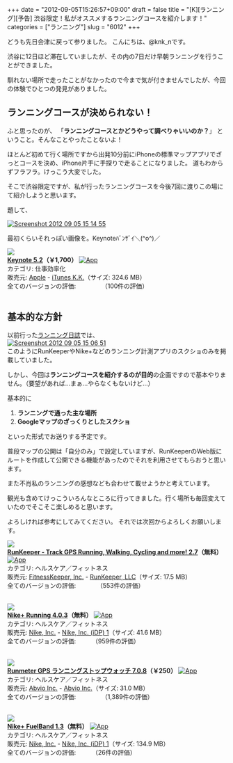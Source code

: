 +++
date = "2012-09-05T15:26:57+09:00"
draft = false
title = "[K][ランニング][予告] 渋谷限定！私がオススメするランニングコースを紹介します！"
categories = ["ランニング"]
slug = "6012"
+++

どうも先日会津に戻って参りました。
こんにちは、@knk_nです。

渋谷に12日ほど滞在していましたが、その内の7日だけ早朝ランニングを行うことができました。

馴れない場所で走ったことがなかったので今まで気が付きませんでしたが、今回の体験でひとつの発見がありました。<!--more--><h2>ランニングコースが決められない！</h2>
ふと思ったのが、
「<strong>ランニングコースとかどうやって調べりゃいいのか？</strong>」
ということ。そんなことやったことないよ！

ほとんど初めて行く場所ですから出発10分前にiPhoneの標準マップアプリでざっとコースを決め、iPhone片手に手探りで走ることになりました。
道もわからずフラフラ。けっこう大変でした。

そこで渋谷限定ですが、私が行ったランニングコースを今後7回に渡りこの場にて紹介しようと思います。

題して、
<div class="center"><a href="http://knk-n.com/images/2012/09/screenshot_2012-09-05_15.14.55.jpg"><img src="http://knk-n.com/images/2012/09/screenshot_2012-09-05_15.14.55.jpg" alt="Screenshot 2012 09 05 15 14 55" title="screenshot_2012-09-05_15.14.55.jpg" border="0" width="" height="" /></a></div>

最初くらいそれっぽい画像を。Keynoteﾊﾞﾝｻﾞｲ＼(^o^)／

<table class="appstorehelper"><a href="http://itunes.apple.com/jp/app/keynote/id409183694?mt=12&uo=4" rel="nofollow" target="_blank"><img class="appstorehelper_appicn_mac" src="http://a3.mzstatic.com/us/r1000/095/Purple/v4/d2/81/d2/d281d26d-403d-7cea-9c70-52f0baeab357/Keynote.512x512-75.png" /><div class="appstorehelper_text"><b>Keynote 5.2</a>（&#65509;1,700）</b> <a href="http://itunes.apple.com/jp/app/keynote/id409183694?mt=12&uo=4" rel="nofollow" target="_blank"><img alt="App" src="http://ax.phobos.apple.com.edgesuite.net/ja_jp/images/web/linkmaker/badge_macappstore-sm.gif" style="vertical-align: text-bottom;" /></b></a><br />カテゴリ: 仕事効率化<br />販売元: <a href="$artistUrl$" target="_blank">Apple</a> - <a href="http://www.apple.com/jp/iwork/keynote/" target="_blank">iTunes K.K.</a>（サイズ: 324.6 MB）<br />全てのバージョンの評価: <img src="http://r.mzstatic.com/htmlResources/1043/web-storefront/images/rating_star.png" height="11px" width="11px" /><img src="http://r.mzstatic.com/htmlResources/1043/web-storefront/images/rating_star.png" height="11px" width="11px" /><img src="http://r.mzstatic.com/htmlResources/1043/web-storefront/images/rating_star.png" height="11px" width="11px" /><img src="http://r.mzstatic.com/htmlResources/1043/web-storefront/images/rating_star.png" height="11px" width="11px" /><img src="http://r.mzstatic.com/htmlResources/1043/web-storefront/images/rating_star_half.png" height="11px" width="11px" />（100件の評価）<br clear="all" /></div>
</table>

<h2>基本的な方針</h2>
以前行った<a href="http://knk-n.com/category/running/running-diary/" target="_blank">ランニング日誌</a>では、

<div class="center"><a href="http://knk-n.com/images/2012/09/screenshot_2012-09-05_15.06.51.jpg"><img src="http://knk-n.com/images/2012/09/screenshot_2012-09-05_15.06.51.jpg" alt="Screenshot 2012 09 05 15 06 51" title="screenshot_2012-09-05_15.06.51.jpg" border="0" width="" height="" /></a></div>
このようにRunKeeperやNike+などのランニング計測アプリのスクショのみを掲載していました。

しかし、今回は<strong>ランニングコースを紹介するのが目的</strong>の企画ですので基本やりません。（要望があれば…まぁ…やらなくもないけど…）

基本的に
<ol>
<li><strong>ランニングで通った主な場所</strong></li>
<li><strong>Googleマップのざっくりとしたスクショ</strong></li>
</ol>
といった形式でお送りする予定です。

普段マップの公開は「自分のみ」で設定していますが、RunKeeperのWeb版にルートを作成して公開できる機能があったのでそれを利用させてもらおうと思います。

また不肖私のランニングの感想なども合わせて載せようかと考えています。

観光も含めてけっこういろんなところに行ってきました。行く場所も毎回変えていたのでそこそこ楽しめると思います。

よろしければ参考にしてみてください。
それでは次回からよろしくお願いします。

<table class="appstorehelper"><a href="http://itunes.apple.com/jp/app/runkeeper-track-gps-running/id300235330?mt=8&uo=4" rel="nofollow" target="_blank"><img class="appstorehelper_appicn" src="http://a4.mzstatic.com/us/r1000/065/Purple/v4/7d/9b/3f/7d9b3fab-b190-0fa2-ccee-053a1d6920bd/mzl.iuhygnfo.jpg" /></a><div class="appstorehelper_text"><a href="http://itunes.apple.com/jp/app/runkeeper-track-gps-running/id300235330?mt=8&uo=4" rel="nofollow" target="_blank"><b>RunKeeper - Track GPS Running, Walking, Cycling and more! 2.7</a>（無料）</b> <a href="http://itunes.apple.com/jp/app/runkeeper-track-gps-running/id300235330?mt=8&uo=4" rel="nofollow" target="_blank"><img alt="App" src="http://ax.phobos.apple.com.edgesuite.net/ja_jp/images/web/linkmaker/badge_appstore-sm.gif" style="vertical-align: text-bottom;" /></b></a><br />カテゴリ: ヘルスケア／フィットネス<br />販売元: <a href="$artistUrl$" target="_blank">FitnessKeeper, Inc.</a> - <a href="http://www.runkeeper.com" target="_blank">RunKeeper, LLC</a>（サイズ: 17.5 MB）<br />全てのバージョンの評価: <img src="http://r.mzstatic.com/htmlResources/1043/web-storefront/images/rating_star.png" height="11px" width="11px" /><img src="http://r.mzstatic.com/htmlResources/1043/web-storefront/images/rating_star.png" height="11px" width="11px" /><img src="http://r.mzstatic.com/htmlResources/1043/web-storefront/images/rating_star.png" height="11px" width="11px" /><img src="http://r.mzstatic.com/htmlResources/1043/web-storefront/images/rating_star.png" height="11px" width="11px" />（553件の評価）<br clear="all" /></div>
</table>

<table class="appstorehelper"><a href="http://itunes.apple.com/jp/app/nike+-running/id387771637?mt=8&uo=4" rel="nofollow" target="_blank"><img class="appstorehelper_appicn" src="http://a1.mzstatic.com/us/r1000/063/Purple/v4/8c/06/a5/8c06a5ae-4ff0-45a1-2aa9-729c1dbbf0a2/mza_5932710071590797913.png" /></a><div class="appstorehelper_text"><a href="http://itunes.apple.com/jp/app/nike+-running/id387771637?mt=8&uo=4" rel="nofollow" target="_blank"><b>Nike+ Running 4.0.3</a>（無料）</b> <a href="http://itunes.apple.com/jp/app/nike+-running/id387771637?mt=8&uo=4" rel="nofollow" target="_blank"><img alt="App" src="http://ax.phobos.apple.com.edgesuite.net/ja_jp/images/web/linkmaker/badge_appstore-sm.gif" style="vertical-align: text-bottom;" /></b></a><br />カテゴリ: ヘルスケア／フィットネス<br />販売元: <a href="$artistUrl$" target="_blank">Nike, Inc.</a> - <a href="http://nikeplus.nike.com/plus/" target="_blank">Nike, Inc. (iDP) 1</a>（サイズ: 41.6 MB）<br />全てのバージョンの評価: <img src="http://r.mzstatic.com/htmlResources/1043/web-storefront/images/rating_star.png" height="11px" width="11px" /><img src="http://r.mzstatic.com/htmlResources/1043/web-storefront/images/rating_star.png" height="11px" width="11px" /><img src="http://r.mzstatic.com/htmlResources/1043/web-storefront/images/rating_star_half.png" height="11px" width="11px" />（959件の評価）<br clear="all" /></div>
</table>
<table class="appstorehelper"><a href="http://itunes.apple.com/jp/app/runmeter-gps-ranningusutoppuu/id326498704?mt=8&uo=4" rel="nofollow" target="_blank"><img class="appstorehelper_appicn" src="http://a5.mzstatic.com/us/r1000/111/Purple/v4/21/5c/10/215c1015-2418-15e7-4bb5-8d30d6b81a0b/mza_8752499206206431220.png" /></a><div class="appstorehelper_text"><a href="http://itunes.apple.com/jp/app/runmeter-gps-ranningusutoppuu/id326498704?mt=8&uo=4" rel="nofollow" target="_blank"><b>Runmeter GPS ランニングストップウォッチ 7.0.8</a>（&#65509;250）</b> <a href="http://itunes.apple.com/jp/app/runmeter-gps-ranningusutoppuu/id326498704?mt=8&uo=4" rel="nofollow" target="_blank"><img alt="App" src="http://ax.phobos.apple.com.edgesuite.net/ja_jp/images/web/linkmaker/badge_appstore-sm.gif" style="vertical-align: text-bottom;" /></b></a><br />カテゴリ: ヘルスケア／フィットネス<br />販売元: <a href="$artistUrl$" target="_blank">Abvio Inc.</a> - <a href="http://www.runmeter.com" target="_blank">Abvio Inc.</a>（サイズ: 31.0 MB）<br />全てのバージョンの評価: <img src="http://r.mzstatic.com/htmlResources/1043/web-storefront/images/rating_star.png" height="11px" width="11px" /><img src="http://r.mzstatic.com/htmlResources/1043/web-storefront/images/rating_star.png" height="11px" width="11px" /><img src="http://r.mzstatic.com/htmlResources/1043/web-storefront/images/rating_star.png" height="11px" width="11px" /><img src="http://r.mzstatic.com/htmlResources/1043/web-storefront/images/rating_star.png" height="11px" width="11px" /><img src="http://r.mzstatic.com/htmlResources/1043/web-storefront/images/rating_star_half.png" height="11px" width="11px" />（1,389件の評価）<br clear="all" /></div>
</table>
<table class="appstorehelper"><a href="http://itunes.apple.com/jp/app/nike+-fuelband/id493325070?mt=8&uo=4" rel="nofollow" target="_blank"><img class="appstorehelper_appicn" src="http://a3.mzstatic.com/us/r1000/077/Purple/v4/ec/bd/b1/ecbdb193-b0a6-0207-f2d9-5df568b36870/mzl.aeacuuxm.png" /></a><div class="appstorehelper_text"><a href="http://itunes.apple.com/jp/app/nike+-fuelband/id493325070?mt=8&uo=4" rel="nofollow" target="_blank"><b>Nike+ FuelBand 1.3</a>（無料）</b> <a href="http://itunes.apple.com/jp/app/nike+-fuelband/id493325070?mt=8&uo=4" rel="nofollow" target="_blank"><img alt="App" src="http://ax.phobos.apple.com.edgesuite.net/ja_jp/images/web/linkmaker/badge_appstore-sm.gif" style="vertical-align: text-bottom;" /></b></a><br />カテゴリ: ヘルスケア／フィットネス<br />販売元: <a href="$artistUrl$" target="_blank">Nike, Inc.</a> - <a href="http://www.nike.com/fuelband" target="_blank">Nike, Inc. (iDP) 1</a>（サイズ: 134.9 MB）<br />全てのバージョンの評価: <img src="http://r.mzstatic.com/htmlResources/1043/web-storefront/images/rating_star.png" height="11px" width="11px" /><img src="http://r.mzstatic.com/htmlResources/1043/web-storefront/images/rating_star.png" height="11px" width="11px" /><img src="http://r.mzstatic.com/htmlResources/1043/web-storefront/images/rating_star_half.png" height="11px" width="11px" />（26件の評価）<br clear="all" /></div>
</table>
